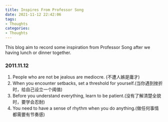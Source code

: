 ```yaml
---
title: Inspires From Professor Song
date: 2021-11-12 22:42:06
tags:
- Thoughts
categories:
- Thoughts
---
```


This blog aim to record some inspiration from Professor Song after we having lunch or dinner together.

<!--more-->

### 2011.11.12

1. People who are not be jealous are mediocre. (不遭人嫉是庸才)
2. When you encounter setbacks, set a threshold for yourself.(当你遇到挫折时，给自己设立一个阈值)
3. Before you understand everything, learn to be patient.(没有了解清楚全貌时，要学会忍耐)
4. You need to have a sense of rhythm when you do anything.(做任何事情都需要有节奏感)



